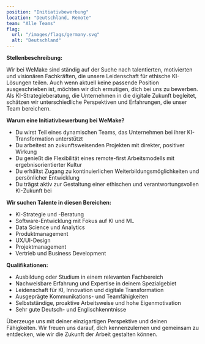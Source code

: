 ```yaml
---
position: "Initiativbewerbung"
location: "Deutschland, Remote"
team: "Alle Teams"
flag:
  url: "/images/flags/germany.svg"
  alt: "Deutschland"
---
```


**Stellenbeschreibung:**

Wir bei WeMake sind ständig auf der Suche nach talentierten, motivierten und visionären Fachkräften, die unsere Leidenschaft für ethische KI-Lösungen teilen. Auch wenn aktuell keine passende Position ausgeschrieben ist, möchten wir dich ermutigen, dich bei uns zu bewerben. Als KI-Strategieberatung, die Unternehmen in die digitale Zukunft begleitet, schätzen wir unterschiedliche Perspektiven und Erfahrungen, die unser Team bereichern.

**Warum eine Initiativbewerbung bei WeMake?**

- Du wirst Teil eines dynamischen Teams, das Unternehmen bei ihrer KI-Transformation unterstützt
- Du arbeitest an zukunftsweisenden Projekten mit direkter, positiver Wirkung
- Du genießt die Flexibilität eines remote-first Arbeitsmodells mit ergebnisorientierter Kultur
- Du erhältst Zugang zu kontinuierlichen Weiterbildungsmöglichkeiten und persönlicher Entwicklung
- Du trägst aktiv zur Gestaltung einer ethischen und verantwortungsvollen KI-Zukunft bei

**Wir suchen Talente in diesen Bereichen:**

- KI-Strategie und -Beratung
- Software-Entwicklung mit Fokus auf KI und ML
- Data Science und Analytics
- Produktmanagement
- UX/UI-Design
- Projektmanagement
- Vertrieb und Business Development

**Qualifikationen:**

- Ausbildung oder Studium in einem relevanten Fachbereich
- Nachweisbare Erfahrung und Expertise in deinem Spezialgebiet
- Leidenschaft für KI, Innovation und digitale Transformation
- Ausgeprägte Kommunikations- und Teamfähigkeiten
- Selbstständige, proaktive Arbeitsweise und hohe Eigenmotivation
- Sehr gute Deutsch- und Englischkenntnisse

Überzeuge uns mit deiner einzigartigen Perspektive und deinen Fähigkeiten. Wir freuen uns darauf, dich kennenzulernen und gemeinsam zu entdecken, wie wir die Zukunft der Arbeit gestalten können.
